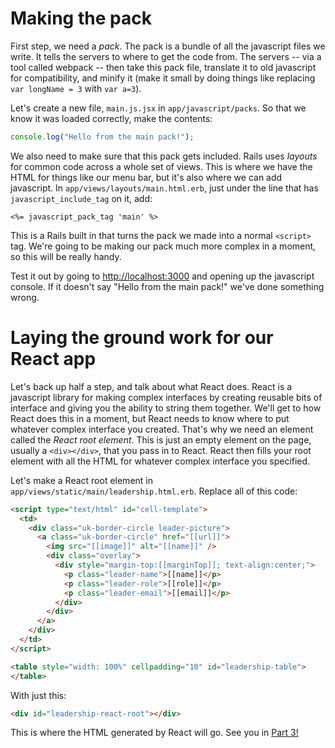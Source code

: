 # Making the pack
First step, we need a _pack_. 
The pack is a bundle of all the javascript files we write.
It tells the servers to where to get the code from.
The servers -- via a tool called webpack -- then take this pack file, translate it to old javascript for compatibility, and minify it (make it small by doing things like replacing `var longName = 3` with `var a=3`).

Let's create a new file, `main.js.jsx` in `app/javascript/packs`. 
So that we know it was loaded correctly, make the contents:
```jsx harmony
console.log("Hello from the main pack!");
```

We also need to make sure that this pack gets included.
Rails uses _layouts_ for common code across a whole set of views.
This is where we have the HTML for things like our menu bar, but it's also where we can add javascript.
In `app/views/layouts/main.html.erb`, just under the line that has `javascript_include_tag` on it, add:
```
<%= javascript_pack_tag 'main' %>
```

This is a Rails built in that turns the pack we made into a normal `<script>` tag. 
We're going to be making our pack much more complex in a moment, so this will be really handy.

Test it out by going to [http://localhost:3000](http://localhost:3000) and opening up the javascript console.
If it doesn't say "Hello from the main pack!" we've done something wrong.

# Laying the ground work for our React app
Let's back up half a step, and talk about what React does.
React is a javascript library for making complex interfaces by creating reusable bits of interface and giving you the ability to string them together.
We'll get to how React does this in a moment, but React needs to know where to put whatever complex interface you created.
That's why we need an element called the _React root element_.
This is just an empty element on the page, usually a `<div></div>`, that you pass in to React.
React then fills your root element with all the HTML for whatever complex interface you specified.

Let's make a React root element in `app/views/static/main/leadership.html.erb`.
Replace all of this code:
```html
<script type="text/html" id="cell-template">
  <td>
    <div class="uk-border-circle leader-picture">
      <a class="uk-border-circle" href="[[url]]">
        <img src="[[image]]" alt="[[name]]" />
        <div class="overlay">
          <div style="margin-top:[[marginTop]]; text-align:center;">
            <p class="leader-name">[[name]]</p>
            <p class="leader-role">[[role]]</p>
            <p class="leader-email">[[email]]</p>
          </div>
        </div>
      </a>
    </div>
  </td>
</script>

<table style="width: 100%" cellpadding="10" id="leadership-table">
</table>
```

With just this:
```html
<div id="leadership-react-root"></div>
```

This is where the HTML generated by React will go.
See you in [Part 3!](react-on-main-03.md)
